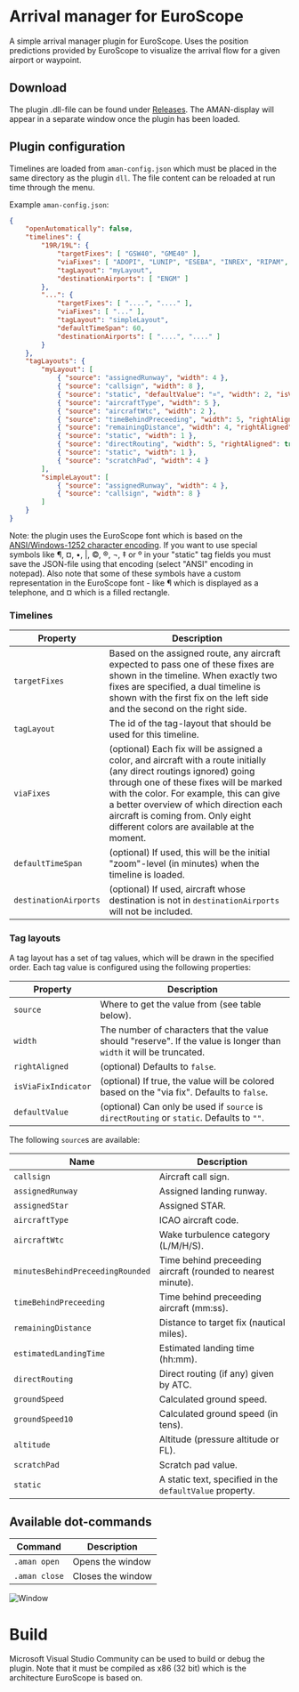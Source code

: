 # Arrival manager for EuroScope 
A simple arrival manager plugin for EuroScope. Uses the position predictions provided by EuroScope to visualize the arrival flow for a given airport or waypoint.

## Download

The plugin .dll-file can be found under [Releases](https://github.com/EvenAR/euroscope-aman/releases). The AMAN-display will appear in a separate window once the plugin has been loaded.

## Plugin configuration

Timelines are loaded from `aman-config.json` which must be placed in the same directory as the plugin `dll`. The file content can be reloaded at run time through the menu. 

Example `aman-config.json`:

```json
{
    "openAutomatically": false,
    "timelines": {
        "19R/19L": {
            "targetFixes": [ "GSW40", "GME40" ],
            "viaFixes": [ "ADOPI", "LUNIP", "ESEBA", "INREX", "RIPAM", "BELGU" ],
            "tagLayout": "myLayout",
            "destinationAirports": [ "ENGM" ]
        },
        "...": {
            "targetFixes": [ "....", "...." ],
            "viaFixes": [ "..." ],
            "tagLayout": "simpleLayout",
            "defaultTimeSpan": 60,
            "destinationAirports": [ "....", "...." ]
        }
    },
    "tagLayouts": {
        "myLayout": [
            { "source": "assignedRunway", "width": 4 },
            { "source": "callsign", "width": 8 },
            { "source": "static", "defaultValue": "¤", "width": 2, "isViaFixIndicator": true },
            { "source": "aircraftType", "width": 5 },
            { "source": "aircraftWtc", "width": 2 },
            { "source": "timeBehindPreceeding", "width": 5, "rightAligned": true },
            { "source": "remainingDistance", "width": 4, "rightAligned": true },
            { "source": "static", "width": 1 },
            { "source": "directRouting", "width": 5, "rightAligned": true, "defaultValue": "-----" },
            { "source": "static", "width": 1 },
            { "source": "scratchPad", "width": 4 }
        ],
        "simpleLayout": [
            { "source": "assignedRunway", "width": 4 },
            { "source": "callsign", "width": 8 }
        ]
    }
}
```

Note: the plugin uses the EuroScope font which is based on the [ANSI/Windows-1252 character encoding](http://www.alanwood.net/demos/ansi.html). If you want to use special symbols like ¶, ¤, •, |, ©, ®, ¬, ‡ or º in your "static" tag fields you must save the JSON-file using that encoding (select "ANSI" encoding in notepad). Also note that some of these symbols have a custom representation in the EuroScope font - like ¶ which is displayed as a telephone, and ¤ which is a filled rectangle.

### Timelines

| Property         | Description
|------------------|---------------
| `targetFixes`    | Based on the assigned route, any aircraft expected to pass one of these fixes are shown in the timeline. When exactly two fixes are specified, a dual timeline is shown with the first fix on the left side and the second on the right side.
| `tagLayout`      | The id of the tag-layout that should be used for this timeline.
| `viaFixes`       | (optional) Each fix will be assigned a color, and aircraft with a route initially (any direct routings ignored) going through one of these fixes will be marked with the color. For example, this can give a better overview of which direction each aircraft is coming from. Only eight different colors are available at the moment.
| `defaultTimeSpan`| (optional) If used, this will be the initial "zoom"-level (in minutes) when the timeline is loaded.
| `destinationAirports` | (optional) If used, aircraft whose destination is not in `destinationAirports` will not be included.

### Tag layouts

A tag layout has a set of tag values, which will be drawn in the specified order. Each tag value is configured using the following properties:

| Property            | Description
|---------------------|---------------
| `source`            | Where to get the value from (see table below).
| `width`             | The number of characters that the value should "reserve". If the value is longer than `width` it will be truncated.
| `rightAligned`      | (optional) Defaults to `false`.
| `isViaFixIndicator` | (optional) If true, the value will be colored based on the "via fix". Defaults to `false`.
| `defaultValue`      | (optional) Can only be used if `source` is `directRouting` or `static`. Defaults to `""`.

The following `source`s are available:

| Name                             | Description
|----------------------------------|---------------
| `callsign`                       | Aircraft call sign.
| `assignedRunway`                 | Assigned landing runway.
| `assignedStar`                   | Assigned STAR.
| `aircraftType`                   | ICAO aircraft code.
| `aircraftWtc`                    | Wake turbulence category (L/M/H/S).
| `minutesBehindPreceedingRounded` | Time behind preceeding aircraft (rounded to nearest minute).
| `timeBehindPreceeding`           | Time behind preceeding aircraft (mm:ss).
| `remainingDistance`              | Distance to target fix (nautical miles).
| `estimatedLandingTime`           | Estimated landing time (hh:mm).
| `directRouting`                  | Direct routing (if any) given by ATC.
| `groundSpeed`                    | Calculated ground speed.
| `groundSpeed10`                  | Calculated ground speed (in tens).
| `altitude`                       | Altitude (pressure altitude or FL).
| `scratchPad`                     | Scratch pad value.
| `static`                         | A static text, specified in the `defaultValue` property.

## Available dot-commands

| Command             | Description
|---------------------|---------------
| `.aman open`        | Opens the window 
| `.aman close`       | Closes the window

![Window](https://i.gyazo.com/abd832a844331f03635ee72e5562ee13.png)

# Build

Microsoft Visual Studio Community can be used to build or debug the plugin. Note that it must be compiled as x86 (32 bit) which is the architecture EuroScope is based on.
